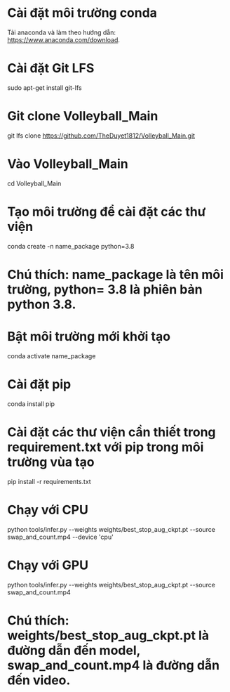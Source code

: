 # Cài đặt môi trường conda 
Tải anaconda và làm theo hướng dẫn: https://www.anaconda.com/download.

# Cài đặt Git LFS 
sudo apt-get install git-lfs

# Git clone Volleyball_Main
git lfs clone https://github.com/TheDuyet1812/Volleyball_Main.git

# Vào Volleyball_Main
cd Volleyball_Main

# Tạo môi trường để cài đặt các thư viện
conda create -n name_package python=3.8

# Chú thích: name_package là tên môi trường, python= 3.8 là phiên bản python 3.8.

# Bật môi trường mới khởi tạo 
conda activate name_package

# Cài đặt pip
conda install pip

# Cài đặt các thư viện cần thiết trong requirement.txt với pip trong môi trường vùa tạo
pip install -r requirements.txt


# Chạy với CPU
python tools/infer.py --weights weights/best_stop_aug_ckpt.pt --source swap_and_count.mp4 --device 'cpu'
# Chạy với GPU
python tools/infer.py --weights weights/best_stop_aug_ckpt.pt --source swap_and_count.mp4
# Chú thích:  weights/best_stop_aug_ckpt.pt là đường dẫn đến model, swap_and_count.mp4 là đường dẫn đến video.
